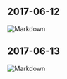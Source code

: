 ## 2017-06-12
![Markdown](http://i1.buimg.com/591986/b2606093bf2008f0.png)
## 2017-06-13
![Markdown](http://i2.muimg.com/591986/05a65fb2525345da.jpg)
